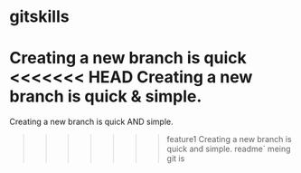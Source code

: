 # gitskills
Creating a new branch is quick
<<<<<<< HEAD
Creating a new branch is quick & simple.
=======
Creating a new branch is quick AND simple.
>>>>>>> feature1
Creating a new branch is quick and simple.
readme`
meing
git is
